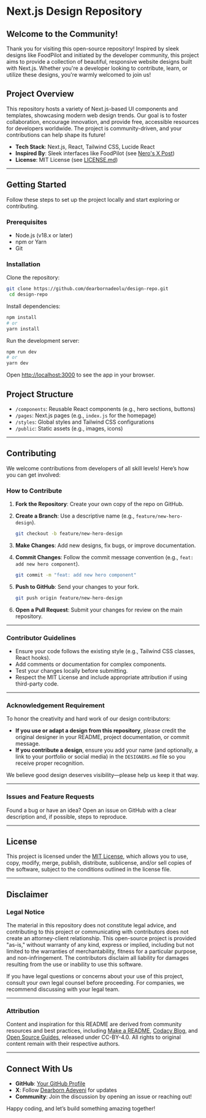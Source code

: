 
# Next.js Design Repository

## Welcome to the Community!

Thank you for visiting this open-source repository! Inspired by sleek designs like FoodPilot and initiated by the developer community, this project aims to provide a collection of beautiful, responsive website designs built with Next.js. Whether you're a developer looking to contribute, learn, or utilize these designs, you're warmly welcomed to join us!

## Project Overview

This repository hosts a variety of Next.js-based UI components and templates, showcasing modern web design trends. Our goal is to foster collaboration, encourage innovation, and provide free, accessible resources for developers worldwide. The project is community-driven, and your contributions can help shape its future!

- **Tech Stack**: Next.js, React, Tailwind CSS, Lucide React  
- **Inspired By**: Sleek interfaces like FoodPilot (see [Nero's X Post](https://x.com/nerooeth/status/1953452697815863445))  
- **License**: MIT License (see [LICENSE.md](#license))  

---

## Getting Started

Follow these steps to set up the project locally and start exploring or contributing.

### Prerequisites

- Node.js (v18.x or later)  
- npm or Yarn  
- Git  

### Installation

 Clone the repository:
   ```bash
   git clone https://github.com/dearbornadeolu/design-repo.git
    cd design-repo
````

 Install dependencies:

   ```bash
   npm install
   # or
   yarn install
   ```

 Run the development server:

   ```bash
   npm run dev
   # or
   yarn dev
   ```

   Open [http://localhost:3000](http://localhost:3000) to see the app in your browser.


## Project Structure

* `/components`: Reusable React components (e.g., hero sections, buttons)
* `/pages`: Next.js pages (e.g., `index.js` for the homepage)
* `/styles`: Global styles and Tailwind CSS configurations
* `/public`: Static assets (e.g., images, icons)

---

## Contributing

We welcome contributions from developers of all skill levels! Here’s how you can get involved:

### How to Contribute

1. **Fork the Repository**: Create your own copy of the repo on GitHub.
2. **Create a Branch**: Use a descriptive name (e.g., `feature/new-hero-design`).

   ```bash
   git checkout -b feature/new-hero-design
   ```
3. **Make Changes**: Add new designs, fix bugs, or improve documentation.
4. **Commit Changes**: Follow the commit message convention (e.g., `feat: add new hero component`).

   ```bash
   git commit -m "feat: add new hero component"
   ```
5. **Push to GitHub**: Send your changes to your fork.

   ```bash
   git push origin feature/new-hero-design
   ```
6. **Open a Pull Request**: Submit your changes for review on the main repository.

---

### Contributor Guidelines

* Ensure your code follows the existing style (e.g., Tailwind CSS classes, React hooks).
* Add comments or documentation for complex components.
* Test your changes locally before submitting.
* Respect the MIT License and include appropriate attribution if using third-party code.

---

### **Acknowledgement Requirement**

To honor the creativity and hard work of our design contributors:

* **If you use or adapt a design from this repository**, please credit the original designer in your README, project documentation, or commit message.
* **If you contribute a design**, ensure you add your name (and optionally, a link to your portfolio or social media) in the `DESIGNERS.md` file so you receive proper recognition.

We believe good design deserves visibility—please help us keep it that way.

---

### Issues and Feature Requests

Found a bug or have an idea? Open an issue on GitHub with a clear description and, if possible, steps to reproduce.

---

## License

This project is licensed under the [MIT License](LICENSE.md), which allows you to use, copy, modify, merge, publish, distribute, sublicense, and/or sell copies of the software, subject to the conditions outlined in the license file.

---

## Disclaimer

### Legal Notice

The material in this repository does not constitute legal advice, and contributing to this project or communicating with contributors does not create an attorney-client relationship. This open-source project is provided "as-is," without warranty of any kind, express or implied, including but not limited to the warranties of merchantability, fitness for a particular purpose, and non-infringement. The contributors disclaim all liability for damages resulting from the use or inability to use this software.

If you have legal questions or concerns about your use of this project, consult your own legal counsel before proceeding. For companies, we recommend discussing with your legal team.

---

### Attribution

Content and inspiration for this README are derived from community resources and best practices, including [Make a README](https://www.makeareadme.com), [Codacy Blog](https://blog.codacy.com), and [Open Source Guides](https://opensource.guide), released under CC-BY-4.0. All rights to original content remain with their respective authors.

---

## Connect With Us

* **GitHub**: [Your GitHub Profile](https://github.com/your-username)
* **X**: Follow [Dearborn Adeyeni](https://x.com/DearbornAdeyeni) for updates
* **Community**: Join the discussion by opening an issue or reaching out!

Happy coding, and let’s build something amazing together!


